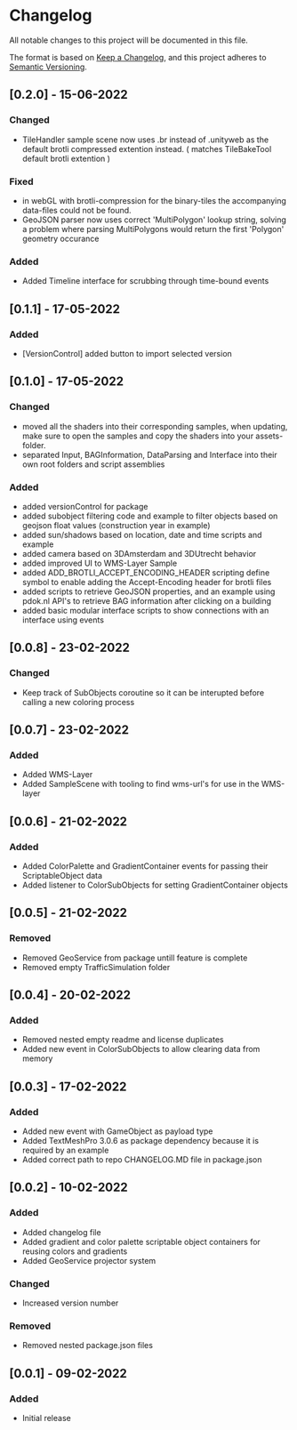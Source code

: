 # Changelog
All notable changes to this project will be documented in this file.

The format is based on [Keep a Changelog](https://keepachangelog.com/en/1.0.0/),
and this project adheres to [Semantic Versioning](https://semver.org/spec/v2.0.0.html).
## [0.2.0] - 15-06-2022

### Changed
- TileHandler sample scene now uses .br instead of .unityweb as the default brotli compressed extention instead. ( matches TileBakeTool default brotli extention )

### Fixed
- in webGL with brotli-compression for the binary-tiles the accompanying data-files could not be found.
- GeoJSON parser now uses correct 'MultiPolygon' lookup string, solving a problem where parsing MultiPolygons would return the first 'Polygon' geometry occurance

### Added
- Added Timeline interface for scrubbing through time-bound events

## [0.1.1] - 17-05-2022

### Added
- [VersionControl] added button to import selected version


## [0.1.0] - 17-05-2022

### Changed
- moved all the shaders into their corresponding samples, when updating, make sure to open the samples and copy the shaders into your assets-folder.
- separated Input, BAGInformation, DataParsing and Interface into their own root folders and script assemblies

### Added
- added versionControl for package
- added subobject filtering code and example to filter objects based on geojson float values (construction year in example)
- added sun/shadows based on location, date and time scripts and example
- added camera based on 3DAmsterdam and 3DUtrecht behavior
- added improved UI to WMS-Layer Sample 
- added ADD_BROTLI_ACCEPT_ENCODING_HEADER scripting define symbol to enable adding the Accept-Encoding header for brotli files
- added scripts to retrieve GeoJSON properties, and an example using pdok.nl API's to retrieve BAG information after clicking on a building
- added basic modular interface scripts to show connections with an interface using events

## [0.0.8] - 23-02-2022

### Changed

- Keep track of SubObjects coroutine so it can be interupted before calling a new coloring process

## [0.0.7] - 23-02-2022

### Added

- Added WMS-Layer
- Added SampleScene with tooling to find wms-url's for use in the WMS-layer

## [0.0.6] - 21-02-2022

### Added

- Added ColorPalette and GradientContainer events for passing their ScriptableObject data
- Added listener to ColorSubObjects for setting GradientContainer objects

## [0.0.5] - 21-02-2022

### Removed

- Removed GeoService from package untill feature is complete
- Removed empty TrafficSimulation folder

## [0.0.4] - 20-02-2022

### Added

- Removed nested empty readme and license duplicates
- Added new event in ColorSubObjects to allow clearing data from memory

## [0.0.3] - 17-02-2022

### Added

- Added new event with GameObject as payload type
- Added TextMeshPro 3.0.6 as package dependency because it is required by an example
- Added correct path to repo CHANGELOG.MD file in package.json

## [0.0.2] - 10-02-2022
### Added
- Added changelog file
- Added gradient and color palette scriptable object containers for reusing colors and gradients
- Added GeoService projector system

### Changed
- Increased version number

### Removed
- Removed nested package.json files

## [0.0.1] - 09-02-2022
### Added
- Initial release
